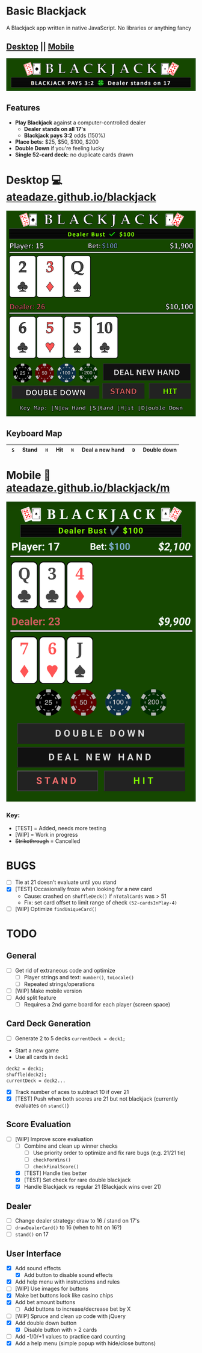 # Basic Blackjack
A Blackjack app written in native JavaScript. No libraries or anything fancy

## [Desktop](https://ateadaze.github.io/blackjack) || [Mobile](https://ateadaze.github.io/blackjack/m)
![blackjack_banner](/blackjack/images/blackjack_banner.png)

## Features
* **Play Blackjack** against a computer-controlled dealer
  * **Dealer stands on all 17's**
  * **Blackjack pays 3:2** odds (150%)
* **Place bets:** $25, $50, $100, $200
* **Double Down** if you're feeling lucky
* **Single 52-card deck:** no duplicate cards drawn

# Desktop 💻 [ateadaze.github.io/blackjack](https://ateadaze.github.io/blackjack)
![blackjack_screenshot.png](/blackjack/images/blackjack_screenshot.png)

## Keyboard Map
| `  S  ` | Stand | `  H  ` | Hit | `  N  ` | Deal a new hand | `  D  ` | Double down |
---|---|---|---|---|---|---|---

# Mobile 📱 [ateadaze.github.io/blackjack/m](https://ateadaze.github.io/blackjack/m/)
![mobile_screenshot](/blackjack/images/blackjack-mobile_screenshot.png)

### Key:
* [TEST] = Added, needs more testing
* [WIP] = Work in progress
* ~~Strikethrough~~ = Cancelled

# BUGS

* [ ] Tie at 21 doesn't evaluate until you stand
* [x] [TEST] Occasionally froze when looking for a new card
  * Cause: crashed on `shuffleDeck()` if `nTotalCards` was > 51
  * Fix: set card offset to limit range of check `(52-cardsInPlay-4)`
* [ ] [WIP] Optimize `findUniqueCard()`

# TODO

## General
* [ ] Get rid of extraneous code and optimize
  * [ ] Player strings and text: `number()`, `toLocale()`
  * [ ] Repeated strings/operations
* [ ] [WIP] Make mobile version
* [ ] Add split feature
    * [ ] Requires a 2nd game board for each player (screen space)

## Card Deck Generation
* [ ] Generate 2 to  5 decks
`currentDeck = deck1;`
- Start a new game
- Use all cards in `deck1`
```
deck2 = deck1;
shuffle(deck2);
currentDeck = deck2...
```
* [x] Track number of aces to subtract 10 if over 21
* [x] [TEST] Push when both scores are 21 but not blackjack (currently evaluates on `stand()`)

## Score Evaluation
* [ ] [WIP] Improve score evaluation
  * [ ] Combine and clean up winner checks
    * [ ] Use priority order to optimize and fix rare bugs (e.g. 21/21 tie)
    * [ ] `checkForWins()`
    * [ ] `checkFinalScore()`
  * [x] [TEST] Handle ties better
  * [x] [TEST] Set check for rare double blackjack
  * [x] Handle Blackjack vs regular 21 (Blackjack wins over 21)

## Dealer
* [ ] Change dealer strategy: draw to 16 / stand on 17's
 * [ ] `drawDealerCard()` to 16 (when to hit on 16?)
* [ ] `stand()` on 17

## User Interface
* [x] Add sound effects
  * [x] Add button to disable sound effects
* [x] Add help menu with instructions and rules
* [ ] [WIP] Use images for buttons
* [x] Make bet buttons look like casino chips
* [x] Add bet amount buttons
  * [ ] Add buttons to increase/decrease bet by X
* [ ] [WIP] Spruce and clean up code with jQuery
* [x] Add double down button
  * [x] Disable button with > 2 cards
* [ ] Add -1/0/+1 values to practice card counting
* [x] Add a help menu (simple popup with hide/close buttons)
